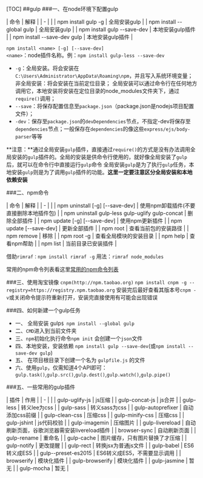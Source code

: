 [TOC]
##gulp
###一、在node环境下配置gulp

| 命令                        | 解释             |
| -                           |                  |
| npm install gulp -g         | 全局安装gulp     |
| npm install --global gulp   | 全局安装gulp     |
| npm install gulp --save-dev | 本地安装gulp插件 |
| npm install --save-dev gulp | 本地安装gulp插件 |

`npm install <name> [-g] [--save-dev]`      
`<name>`：node插件名称。例：`npm install gulp-less --save-dev`

* `-g`：全局安装。将会安装在`C:\Users\Administrator\AppData\Roaming\npm`，并且写入系统环境变量；  非全局安装：将会安装在当前定位目录；  全局安装可以通过命令行在任何地方调用它，本地安装将安装在定位目录的node_modules文件夹下，通过`require()`调用；
* `--save`：将保存配置信息至`package.json`（package.json是nodejs项目配置文件）；
* `-dev`：保存至`package.json`的`devDependencies`节点，不指定-dev将保存至`dependencies`节点；一般保存在`dependencies`的像这些`express/ejs/body-parser`等等

**注意：**通过全局安装`gulp`插件，直接通过`require()`的方式是没有办法调用全局安装的`gulp`插件的。全局的安装是供命令行使用的，就好像全局安装了`gulp`后，就可以在命令行中直接运行`gulp`命令
全局安装`gulp`是为了执行`gulp`任务，本地安装`gulp`则是为了调用`gulp`插件的功能。**这里一定要注意区分全局安装和本地依赖安装**

###二、npm命令

| 命令                                            | 解释                                    |
| -                                               |                                         |
| npm uninstall <name> [-g] [--save-dev]          | 使用npm卸载插件(不要直接删除本地插件包) |
| npm uninstall gulp-less gulp-uglify gulp-concat | 删除全部插件                            |
| npm update <name> [-g] [--save-dev]             | 使用npm更新插件                         |
| npm update [--save-dev]                         | 更新全部插件                            |
| npm root                                        | 查看当前包的安装路径                    |
| npm remove <name>                               | 移除                                    |
| npm root -g                                     | 查看全局模块的安装目录                  |
| npm help                                        | 查看npm帮助                             |
| npm list                                        | 当前目录已安装插件                      |

借助`rimraf：npm install rimraf -g` 用法：`rimraf node_modules`

常用的npm命令列表看这里[常用的npm命令列表](http://blog.csdn.net/jscto/article/details/52970891)

###三、使用淘宝镜像
`cnpm(http://npm.taobao.org)`
`npm install cnpm -g --registry=https://registry.npm.taobao.org`
安装完后最好查看其版本号`cnpm -v`或关闭命令提示符重新打开，安装完直接使用有可能会出现错误

###四、如何新建一个gulp任务
* 一、 全局安装 gulp`$ npm install --global gulp`
* 二、`CMD`进入到当前文件夹
* 三、`npm`初始化执行命令`npm init` 会创建一个`json`文件
* 四、本地安装，安装依赖 `npm install gulp --save-dev`(或`npm install --save-dev gulp`)
* 五、 在项目根目录下创建一个名为 `gulpfile.js` 的文件
* 六、使用`gulp`，仅需知道4个API即可：`gulp.task()`,`gulp.src()`,`gulp.dest()`,`gulp.watch()`,`gulp.pipe()`

###五、一些常用的gulp插件

| 插件                | 作用                                         |
| -                   |                                              |
| gulp-uglify-js      | js压缩                                       |
| gulp-concat-js      | js合并                                       |
| gulp-less           | 转义lee为css                                 |
| gulp-sass           | 转义sass为css                                |
| gulp-autoprefixer   | 自动添加css前缀                              |
| gulp-clean-css      | 压缩css                                      |
| gulp-minify-css     | 压缩css                                      |
| gulp-jshint         | js代码校验                                   |
| gulp-imagemin       | 压缩图片                                     |
| gulp-livereload     | 自动刷新页面，谷歌浏览器需安装livereload插件 |
| browser-sync        | 自动刷新页面                                 |
| gulp-rename         | 重命名                                       |
| gulp-cache          | 图片缓存，只有图片替换了才压缩               |
| gulp-notify         | 更改提醒                                     |
| gulp-rect           | 转换jsx为普通js文件                          |
| gulp-babel          | ES6转义成ES5                                 |
| gulp--preset-es2015 | ES6转义成ES5，不需要显示调用                 |
| browserify          | 模块化插件                                   |
| gulp-browserify     | 模块化插件                                   |
| gulp-jasmine        | 暂无                                         |
| gulp-mocha          | 暂无                                         |

